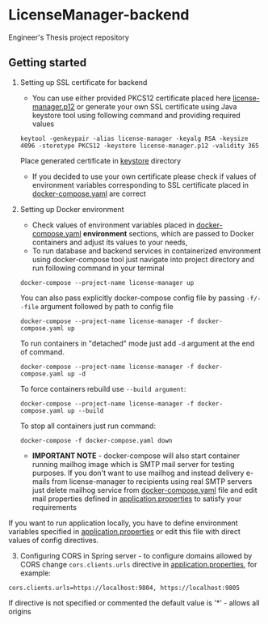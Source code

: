 # LicenseManager-backend
Engineer's Thesis project repository

## Getting started

1. Setting up SSL certificate for backend
    * You can use either provided PKCS12 certificate placed here [license-manager.p12](/backend/src/main/resources/keystore/license-manager.p12) or
    generate your own SSL certificate using Java keystore tool using following command and providing required values
    ```
    keytool -genkeypair -alias license-manager -keyalg RSA -keysize 4096 -storetype PKCS12 -keystore license-manager.p12 -validity 365
    ```
    Place generated certificate in [keystore](/backend/src/main/resources/keystore) directory
    * If you decided to use your own certificate please check if values of environment variables corresponding to SSL certificate placed in [docker-compose.yaml](./docker-compose.yaml) are correct
 
2. Setting up Docker environment
    * Check values of environment variables placed in [docker-compose.yaml](./docker-compose.yaml) **environment** sections, which are passed to Docker containers and adjust its values to your needs,
    * To run database and backend services in containerized environment using docker-compose tool just navigate into project directory and run following command in your terminal
    ```
    docker-compose --project-name license-manager up
    ```
    You can also pass explicitly docker-compose config file by passing ``-f/--file`` argument followed by path to config file
    ```
    docker-compose --project-name license-manager -f docker-compose.yaml up
    ```
    To run containers in "detached" mode just add ``-d`` argument at the end of command.
     ```
    docker-compose --project-name license-manager -f docker-compose.yaml up -d
    ```

    To force containers rebuild use ``--build argument``:
    ```
    docker-compose --project-name license-manager -f docker-compose.yaml up --build
    ```
    To stop all containers just run command:
    ```
    docker-compose -f docker-compose.yaml down
    ```
    * **IMPORTANT NOTE** - docker-compose will also start container running mailhog image which is SMTP mail server for testing purposes. If you don't want to use mailhog and instead 
    delivery e-mails from license-manager to recipients using real SMTP servers just delete mailhog service from [docker-compose.yaml](./docker-compose.yaml) file and edit
    mail properties defined in [application.properties](./backend/src/main/resources/application.properties) to satisfy your requirements

If you want to run application locally, you have to define environment variables specified in [application.properties](./backend/src/main/resources/application.properties) or edit this file with direct values of config directives.

3. Configuring CORS in Spring server - to configure domains allowed by CORS change ``cors.clients.urls`` directive in [application.properties](./backend/src/main/resources/application.properties), for example:
```
cors.clients.urls=https://localhost:9804, https://localhost:9805
```
If directive is not specified or commented the default value is '*' - allows all origins